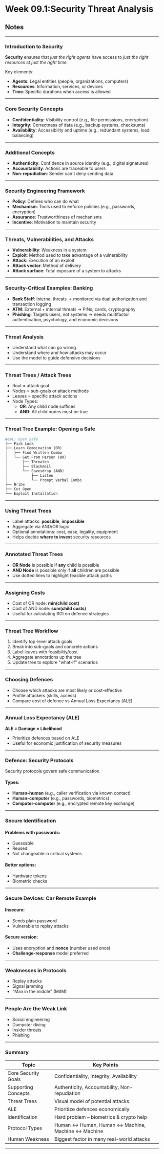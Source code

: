 
# Week 09.1:Security Threat Analysis
## Notes
---

### Introduction to Security

**Security** ensures that *just the right agents* have access to *just the right resources* at *just the right time*.

Key elements:
- **Agents**: Legal entities (people, organizations, computers)
- **Resources**: Information, services, or devices
- **Time**: Specific durations when access is allowed

---

### Core Security Concepts

- **Confidentiality**: Visibility control (e.g., file permissions, encryption)
- **Integrity**: Correctness of data (e.g., backup systems, checksums)
- **Availability**: Accessibility and uptime (e.g., redundant systems, load balancing)

---

### Additional Concepts

- **Authenticity**: Confidence in source identity (e.g., digital signatures)
- **Accountability**: Actions are traceable to users
- **Non-repudiation**: Sender can't deny sending data

---

### Security Engineering Framework

- **Policy**: Defines who can do what
- **Mechanism**: Tools used to enforce policies (e.g., passwords, encryption)
- **Assurance**: Trustworthiness of mechanisms
- **Incentive**: Motivation to maintain security

---

### Threats, Vulnerabilities, and Attacks

- **Vulnerability**: Weakness in a system
- **Exploit**: Method used to take advantage of a vulnerability
- **Attack**: Execution of an exploit
- **Attack vector**: Method of delivery
- **Attack surface**: Total exposure of a system to attacks

---

### Security-Critical Examples: Banking

- **Bank Staff**: Internal threats → monitored via dual authorization and transaction logging
- **ATM**: External + internal threats → PINs, cards, cryptography
- **Phishing**: Targets users, not systems → needs multifactor authentication, psychology, and economic decisions

---

### Threat Analysis

- Understand what can go wrong
- Understand where and how attacks may occur
- Use the model to guide defensive decisions

---

### Threat Trees / Attack Trees

- Root = attack goal
- Nodes = sub-goals or attack methods
- Leaves = specific attack actions
- Node Types:
  - **OR**: Any child node suffices
  - **AND**: All child nodes must be true

---

### Threat Tree Example: Opening a Safe

```markdown
Goal: Open Safe
├── Pick Lock
├── Learn Combination (OR)
│   ├── Find Written Combo
│   └── Get From Person (OR)
│       ├── Threaten
│       ├── Blackmail
│       └── Eavesdrop (AND)
│           ├── Listen
│           └── Prompt Verbal Combo
├── Bribe
├── Cut Open
└── Exploit Installation
```

---

### Using Threat Trees

- Label attacks: **possible**, **impossible**
- Aggregate via AND/OR logic
- Optional annotations: cost, ease, legality, equipment
- Helps decide **where to invest** security resources

---

### Annotated Threat Trees

- **OR Node** is possible if **any** child is possible
- **AND Node** is possible only if **all** children are possible
- Use dotted lines to highlight feasible attack paths

---

### Assigning Costs

- Cost of OR node: **min(child cost)**
- Cost of AND node: **sum(child costs)**
- Useful for calculating ROI on defence strategies

---

### Threat Tree Workflow

1. Identify top-level attack goals
2. Break into sub-goals and concrete actions
3. Label leaves with feasibility/cost
4. Aggregate annotations up the tree
5. Update tree to explore "what-if" scenarios

---

### Choosing Defences

- Choose which attacks are most likely or cost-effective
- Profile attackers (skills, access)
- Compare cost of defence vs Annual Loss Expectancy (ALE)

---

### Annual Loss Expectancy (ALE)

**ALE = Damage × Likelihood**

- Prioritize defences based on ALE
- Useful for economic justification of security measures

---

### Defence: Security Protocols

Security protocols govern safe communication.

#### Types:
- **Human-human** (e.g., caller verification via known contact)
- **Human-computer** (e.g., passwords, biometrics)
- **Computer-computer** (e.g., encrypted remote key exchange)

---

### Secure Identification

#### Problems with passwords:
- Guessable
- Reused
- Not changeable in critical systems

#### Better options:
- Hardware tokens
- Biometric checks

---

### Secure Devices: Car Remote Example

#### Insecure:
- Sends plain password
- Vulnerable to replay attacks

#### Secure version:
- Uses encryption and **nonce** (number used once)
- **Challenge-response** model preferred

---

### Weaknesses in Protocols

- Replay attacks
- Signal jamming
- "Man in the middle" (MitM)

---

### People Are the Weak Link

- Social engineering
- Dumpster diving
- Insider threats
- Phishing

---

### Summary

| Topic                  | Key Points                                      |
|------------------------|-------------------------------------------------|
| Core Security Goals    | Confidentiality, Integrity, Availability        |
| Supporting Concepts    | Authenticity, Accountability, Non-repudiation   |
| Threat Trees           | Visual model of potential attacks               |
| ALE                    | Prioritize defences economically                |
| Identification         | Hard problem – biometrics & crypto help         |
| Protocol Types         | Human ↔ Human, Human ↔ Machine, Machine ↔ Machine |
| Human Weakness         | Biggest factor in many real-world attacks       |

---
